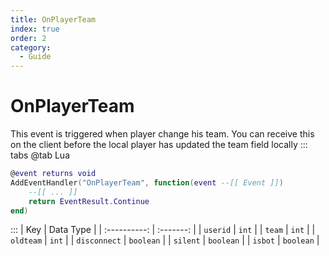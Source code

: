 ```yaml
---
title: OnPlayerTeam
index: true
order: 2
category:
  - Guide
---
```


# OnPlayerTeam
This event is triggered when player change his team. You can receive this on the client before the local player has updated the team field locally
::: tabs
@tab Lua
```lua
@event returns void
AddEventHandler("OnPlayerTeam", function(event --[[ Event ]])
    --[[ ... ]]
    return EventResult.Continue
end)
```

:::
|      Key     | Data Type |
| :----------: | :-------: |
|   `userid`   |   `int`   |
|    `team`    |   `int`   |
|   `oldteam`  |   `int`   |
| `disconnect` | `boolean` |
|   `silent`   | `boolean` |
|    `isbot`   | `boolean` |